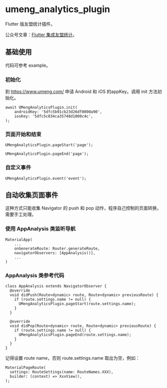 # umeng_analytics_plugin

Flutter 版友盟统计插件。

公众号文章：[Flutter 集成友盟统计](https://mp.weixin.qq.com/s/2kkx09OhBO4bgclPqrVWNA)。

## 基础使用

代码可参考 example。

### 初始化

到 https://www.umeng.com/ 申请 Android 和 iOS 的appKey。调用 init 方法初始化。

```
await UMengAnalyticsPlugin.init(
    androidKey: '5dfc5b91cb23d26df0000a90',
    iosKey: '5dfc5c034ca35748d1000c4c',
);
```

### 页面开始和结束
```
UMengAnalyticsPlugin.pageStart('page');
```

```
UMengAnalyticsPlugin.pageEnd('page');
```

### 自定义事件

```
UMengAnalyticsPlugin.event('event');
```

## 自动收集页面事件

这种方式只能收集 Navigator 的 push 和 pop 动作，程序自己控制的页面转换，需要手工处理。

### 使用 AppAnalysis 类监听导航

```
MaterialApp(
    ...
    onGenerateRoute: Router.generateRoute,
    navigatorObservers: [AppAnalysis()],
    ...
)
```

### AppAnalysis 类参考代码
```
class AppAnalysis extends NavigatorObserver {
  @override
  void didPush(Route<dynamic> route, Route<dynamic> previousRoute) {
    if (route.settings.name != null) {
      UMengAnalyticsPlugin.pageStart(route.settings.name);
    }
  }

  @override
  void didPop(Route<dynamic> route, Route<dynamic> previousRoute) {
    if (route.settings.name != null) {
      UMengAnalyticsPlugin.pageEnd(route.settings.name);
    }
  }
}
```

记得设置 route name，否则 route.settings.name 取出为空，例如：
```
MaterialPageRoute(
  settings: RouteSettings(name: RouteNames.XXX),
  builder: (context) => XxxView(),
);
```

